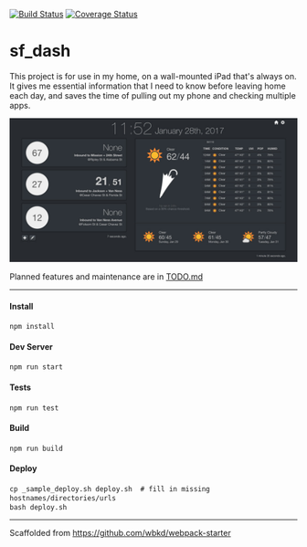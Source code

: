 [![Build Status](https://travis-ci.com/k-funk/sf_dash.svg?branch=master)](https://travis-ci.com/k-funk/sf_dash)
[![Coverage Status](https://coveralls.io/repos/github/k-funk/sf_dash/badge.svg)](https://coveralls.io/github/k-funk/sf_dash)

# sf_dash

This project is for use in my home, on a wall-mounted iPad that's always on. It gives me essential information that I need to know before leaving home each day, and saves the time of pulling out my phone and checking multiple apps.

![iPad Screenshot](/screenshot.jpg)

Planned features and maintenance are in [TODO.md](TODO.md)

---

#### Install
    npm install

#### Dev Server
    npm run start

#### Tests
    npm run test

#### Build
    npm run build

#### Deploy
    cp _sample_deploy.sh deploy.sh  # fill in missing hostnames/directories/urls
    bash deploy.sh

---

Scaffolded from https://github.com/wbkd/webpack-starter
